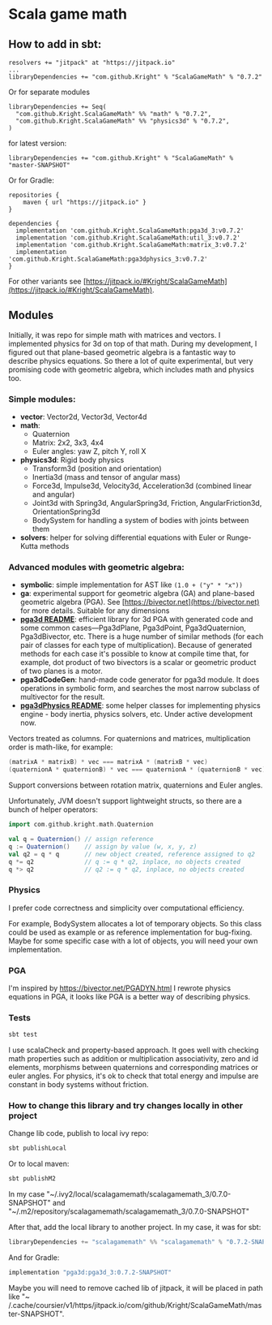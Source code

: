 # Scala game math

## How to add in sbt:

```
resolvers += "jitpack" at "https://jitpack.io"
...
libraryDependencies += "com.github.Kright" % "ScalaGameMath" % "0.7.2"
```

Or for separate modules

```
libraryDependencies += Seq(
  "com.github.Kright.ScalaGameMath" %% "math" % "0.7.2",
  "com.github.Kright.ScalaGameMath" %% "physics3d" % "0.7.2",
)
```

for latest version:

```
libraryDependencies += "com.github.Kright" % "ScalaGameMath" % "master-SNAPSHOT"
```

Or for Gradle:

```
repositories {
    maven { url "https://jitpack.io" }
}

dependencies {
  implementation 'com.github.Kright.ScalaGameMath:pga3d_3:v0.7.2'
  implementation 'com.github.Kright.ScalaGameMath:util_3:v0.7.2'
  implementation 'com.github.Kright.ScalaGameMath:matrix_3:v0.7.2'
  implementation 'com.github.Kright.ScalaGameMath:pga3dphysics_3:v0.7.2'
}
```

For other variants see [https://jitpack.io/#Kright/ScalaGameMath](https://jitpack.io/#Kright/ScalaGameMath).

## Modules

Initially, it was repo for simple math with matrices and vectors. I implemented physics for 3d on top of that math. During my development, I figured out that plane-based geometric algebra is a fantastic way to describe physics
equations. So there a lot of quite experimental, but very promising code with geometric algebra, which includes math and physics
too.

### Simple modules:

* **vector**: Vector2d, Vector3d, Vector4d
* **math**:
    * Quaternion
    * Matrix: 2x2, 3x3, 4x4
    * Euler angles: yaw Z, pitch Y, roll X
* **physics3d**: Rigid body physics
    * Transform3d (position and orientation)
    * Inertia3d (mass and tensor of angular mass)
    * Force3d, Impulse3d, Velocity3d, Acceleration3d (combined linear and angular)
    * Joint3d with Spring3d, AngularSpring3d, Friction, AngularFriction3d, OrientationSpring3d
    * BodySystem for handling a system of bodies with joints between them
* **solvers**: helper for solving differential equations with Euler or Runge-Kutta methods

### Advanced modules with geometric algebra:

* **symbolic**: simple implementation for AST like `(1.0 + ("y" * "x"))`
* **ga**: experimental support for geometric algebra (GA) and plane-based geometric algebra (PGA).
  See [https://bivector.net](https://bivector.net) for more details. Suitable for any dimensions
* [**pga3d README**](pga3d/README.md): efficient library for 3d PGA with generated code and some common cases—Pga3dPlane, Pga3dPoint,
  Pga3dQuaternion, Pga3dBivector, etc.
  There is a huge number of similar methods (for each pair of classes for each type of multiplication). Because of
  generated methods for each case it's possible to know at compile time that, for example, dot product of two bivectors
  is a scalar or geometric product of two planes is a motor.
* **pga3dCodeGen**: hand-made code generator for pga3d module. It does operations in symbolic form, and searches the
  most narrow subclass of multivector for the result.
* [**pga3dPhysics README**](pga3dPhysics/README.md): some helper classes for implementing physics engine - body inertia, physics solvers, etc. Under active development now.

Vectors treated as columns. For quaternions and matrices, multiplication order is math-like, for example:

```scala
(matrixA * matrixB) * vec === matrixA * (matrixB * vec)
(quaternionA * quaternionB) * vec === quaternionA * (quaternionB * vec)
```

Support conversions between rotation matrix, quaternions and Euler angles.

Unfortunately, JVM doesn't support lightweight structs, so there are a bunch of helper operators:

```scala 
import com.github.kright.math.Quaternion

val q = Quaternion() // assign reference
q := Quaternion()    // assign by value (w, x, y, z)
val q2 = q * q       // new object created, reference assigned to q2
q *= q2              // q := q * q2, inplace, no objects created
q *> q2              // q2 := q * q2, inplace, no objects created
```

### Physics

I prefer code correctness and simplicity over computational efficiency.

For example, BodySystem allocates a lot of temporary objects.
So this class could be used as example or as reference implementation for bug-fixing.
Maybe for some specific case with a lot of objects, you will need your own implementation.

### PGA

I'm inspired by https://bivector.net/PGADYN.html
I rewrote physics equations in PGA, it looks like PGA is a better way of describing physics.

### Tests

```bash
sbt test
```

I use scalaCheck and property-based approach. It goes well with checking math properties such as addition or
multiplication associativity, zero and id elements, morphisms between quaternions and corresponding matrices or euler
angles.
For physics, it's ok to check that total energy and impulse are constant in body systems without friction.

### How to change this library and try changes locally in other project

Change lib code, publish to local ivy repo:

```bash
sbt publishLocal
```

Or to local maven:

```bash
sbt publishM2
```

In my case "~/.ivy2/local/scalagamemath/scalagamemath_3/0.7.0-SNAPSHOT" and
"~/.m2/repository/scalagamemath/scalagamemath_3/0.7.0-SNAPSHOT"

After that, add the local library to another project. In my case, it was for sbt:

```scala
libraryDependencies += "scalagamemath" %% "scalagamemath" % "0.7.2-SNAPSHOT"
```

And for Gradle:

```groovy
implementation "pga3d:pga3d_3:0.7.2-SNAPSHOT"
```

Maybe you will need to remove cached lib of jitpack, it will be placed in path like "~
/.cache/coursier/v1/https/jitpack.io/com/github/Kright/ScalaGameMath/master-SNAPSHOT".

